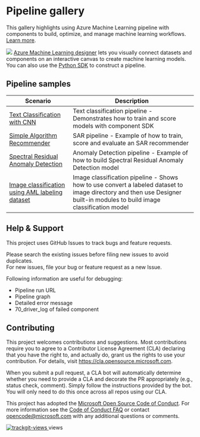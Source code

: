 # Pipeline gallery
This gallery highlights using Azure Machine Learning pipeline with components to build, optimize, and manage machine learning workflows. [Learn more](https://docs.microsoft.com/en-us/azure/machine-learning/concept-ml-pipelines).


![](https://docs.microsoft.com/en-us/azure/machine-learning/media/concept-designer/designer-drag-and-drop.gif)
[Azure Machine Learning designer](https://azure.microsoft.com/services/machine-learning/designer/) lets you visually connect datasets and components on an interactive canvas to create machine learning models. You can also use the [Python SDK](https://docs.microsoft.com/python/api/overview/azure/ml/?view=azure-ml-py) to construct a pipeline.

## Pipeline samples

| Scenario |  Description |
| --- | --- |
| [Text Classification with CNN](./textcnn-pipeline/README.md) | Text classification pipeline - Demonstrates how to train and score models with component SDK 
| [Simple Algorithm Recommender](./sar-pipeline/README.md) | SAR pipeline - Example of how to train, score and evaluate an SAR recommender 
| [Spectral Residual Anomaly Detection](./ad-pipeline/README.md) | Anomaly Detection pipeline - Example of how to build Spectral Residual Anomaly Detection model 
| [Image classification using AML labeling dataset](./labeling-image-classification-pipeline/README.md) | Image classification pipeline - Shows how to use convert a labeled dataset to image directory and then use Designer built-in modules to build image classification model|

## Help & Support

This project uses GitHub Issues to track bugs and feature requests. 

Please search the existing issues before filing new issues to avoid duplicates.  
For new issues, file your bug or feature request as a new Issue. 

Following information are useful for debugging:
- Pipeline run URL
- Pipeline graph
- Detailed error message
- 70_driver_log of failed component

## Contributing

This project welcomes contributions and suggestions.  Most contributions require you to agree to a
Contributor License Agreement (CLA) declaring that you have the right to, and actually do, grant us
the rights to use your contribution. For details, visit https://cla.opensource.microsoft.com.

When you submit a pull request, a CLA bot will automatically determine whether you need to provide
a CLA and decorate the PR appropriately (e.g., status check, comment). Simply follow the instructions
provided by the bot. You will only need to do this once across all repos using our CLA.

This project has adopted the [Microsoft Open Source Code of Conduct](https://opensource.microsoft.com/codeofconduct/).
For more information see the [Code of Conduct FAQ](https://opensource.microsoft.com/codeofconduct/faq/) or
contact [opencode@microsoft.com](mailto:opencode@microsoft.com) with any additional questions or comments.

<a href="https://trackgit.com">
<img src="https://sfy.cx/u/oFt" alt="trackgit-views" />
</a> views